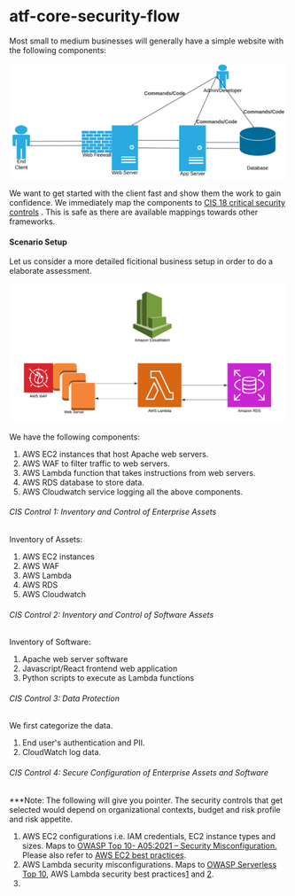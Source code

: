 # atf-core-security-flow
Most small to medium businesses will generally have a simple website with the following components:

<img src="images/small-business-web.png" alt="Lucidchart Diagram" width="500"/>

We want to get started with the client fast and show them the work to gain confidence. We immediately map the components to <a href="https://www.cisecurity.org/controls/cis-controls-list" target="_blank">CIS 18 critical security controls</a> . This is safe as there are available mappings towards other frameworks.

#### Scenario Setup
Let us consider a more detailed ficitional business setup in order to do a elaborate assessment.

<img src="images/small-business-aws.png" alt="Lucidchart Diagram" width="500"/>

We have the following components:
1. AWS EC2 instances that host Apache web servers.
2. AWS WAF to filter traffic to web servers.
3. AWS Lambda function that takes instructions from web servers.
4. AWS RDS database to store data.
5. AWS Cloudwatch service logging all the above components.

###### CIS Control 1: Inventory and Control of Enterprise Assets
Inventory of Assets:
1. AWS EC2 instances
2. AWS WAF
3. AWS Lambda
4. AWS RDS
5. AWS Cloudwatch

###### CIS Control 2: Inventory and Control of Software Assets
Inventory of Software:
1. Apache web server software
2. Javascript/React frontend web application
3. Python scripts to execute as Lambda functions

###### CIS Control 3: Data Protection
We first categorize the data.
1. End user's authentication and PII.
2. CloudWatch log data.
   
###### CIS Control 4: Secure Configuration of Enterprise Assets and Software
***Note: The following will give you pointer. The security controls that get selected would depend on organizational contexts, budget and risk profile and risk appetite.

1. AWS EC2 configurations i.e. IAM credentials, EC2 instance types and sizes. Maps to <a href="https://owasp.org/Top10/A05_2021-Security_Misconfiguration/" target="_blank">OWASP Top 10- A05:2021 – Security Misconfiguration.</a> Please also refer to [AWS EC2 best practices](https://docs.aws.amazon.com/AWSEC2/latest/UserGuide/ec2-best-practices.html).
2. AWS Lambda security misconfigurations. Maps to [OWASP Serverless Top 10](https://owasp.org/www-project-serverless-top-10/), AWS Lambda security best practices[1](https://docs.aws.amazon.com/lambda/latest/dg/best-practices.html) and [2](https://docs.aws.amazon.com/lambda/latest/dg/lambda-security.html).
3. 
